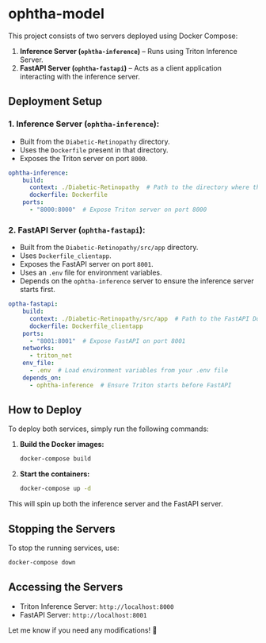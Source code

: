 # ophtha-model

This project consists of two servers deployed using Docker Compose:

1. **Inference Server (`ophtha-inference`)** – Runs using Triton Inference Server.
2. **FastAPI Server (`ophtha-fastapi`)** – Acts as a client application interacting with the inference server.

## Deployment Setup

### **1. Inference Server (`ophtha-inference`):**
- Built from the `Diabetic-Retinopathy` directory.
- Uses the `Dockerfile` present in that directory.
- Exposes the Triton server on port `8000`.

```yaml
ophtha-inference:
    build:
      context: ./Diabetic-Retinopathy  # Path to the directory where the Triton Dockerfile is located
      dockerfile: Dockerfile
    ports:
      - "8000:8000"  # Expose Triton server on port 8000
```

### **2. FastAPI Server (`ophtha-fastapi`):**
- Built from the `Diabetic-Retinopathy/src/app` directory.
- Uses `Dockerfile_clientapp`.
- Exposes the FastAPI server on port `8001`.
- Uses an `.env` file for environment variables.
- Depends on the `ophtha-inference` server to ensure the inference server starts first.

```yaml
optha-fastapi:
    build:
      context: ./Diabetic-Retinopathy/src/app  # Path to the FastAPI Dockerfile directory
      dockerfile: Dockerfile_clientapp
    ports:
      - "8001:8001"  # Expose FastAPI on port 8001
    networks:
      - triton_net
    env_file:
      - .env  # Load environment variables from your .env file
    depends_on:
      - ophtha-inference  # Ensure Triton starts before FastAPI
```

## **How to Deploy**

To deploy both services, simply run the following commands:

1. **Build the Docker images:**
   ```sh
   docker-compose build
   ```

2. **Start the containers:**
   ```sh
   docker-compose up -d
   ```

This will spin up both the inference server and the FastAPI server.

## **Stopping the Servers**
To stop the running services, use:
```sh
docker-compose down
```

## **Accessing the Servers**
- Triton Inference Server: `http://localhost:8000`
- FastAPI Server: `http://localhost:8001`

Let me know if you need any modifications! 🚀

